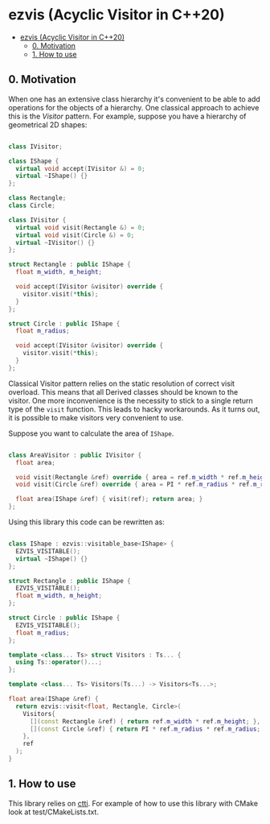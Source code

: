 # ezvis (Acyclic Visitor in C++20)

<!--toc:start-->

- [ezvis (Acyclic Visitor in C++20)](#ezvis-acyclic-visitor-in-c20)
  - [0. Motivation](#0-motivation)
  - [1. How to use](#1-how-to-use)

<!--toc:end-->

## 0. Motivation

When one has an extensive class hierarchy it's convenient to be able to add operations for the objects of a hierarchy.
One classical approach to achieve this is the _Visitor_ pattern. For example, suppose you have a hierarchy of geometrical 2D shapes:

```cpp

class IVisitor;

class IShape {
  virtual void accept(IVisitor &) = 0;
  virtual ~IShape() {}
};

class Rectangle;
class Circle;

class IVisitor {
  virtual void visit(Rectangle &) = 0;
  virtual void visit(Circle &) = 0;
  virtual ~IVisitor() {}
};

struct Rectangle : public IShape {
  float m_width, m_height;

  void accept(IVisitor &visitor) override {
    visitor.visit(*this);
  }
};

struct Circle : public IShape {
  float m_radius;

  void accept(IVisitor &visitor) override {
    visitor.visit(*this);
  }
};

```

Classical Visitor pattern relies on the static resolution of correct visit overload. This means that all Derived classes should be known to the visitor.
One more inconvenience is the necessity to stick to a single return type of the `visit` function. This leads to hacky workarounds. As it turns out, it is possible
to make visitors very convenient to use.

Suppose you want to calculate the area of `IShape`.

```cpp

class AreaVisitor : public IVisitor {
  float area;

  void visit(Rectangle &ref) override { area = ref.m_width * ref.m_height; }
  void visit(Circle &ref) override { area = PI * ref.m_radius * ref.m_radius; }

  float area(IShape &ref) { visit(ref); return area; }
};

```

Using this library this code can be rewritten as:

```cpp

class IShape : ezvis::visitable_base<IShape> {
  EZVIS_VISITABLE();
  virtual ~IShape() {}
};

struct Rectangle : public IShape {
  EZVIS_VISITABLE();
  float m_width, m_height;
};

struct Circle : public IShape {
  EZVIS_VISITABLE();
  float m_radius;
};

template <class... Ts> struct Visitors : Ts... {
  using Ts::operator()...;
};

template <class... Ts> Visitors(Ts...) -> Visitors<Ts...>;

float area(IShape &ref) {
  return ezvis::visit<float, Rectangle, Circle>(
    Visitors{
      [](const Rectangle &ref) { return ref.m_width * ref.m_height; },
      [](const Circle &ref) { return PI * ref.m_radius * ref.m_radius; }
    },
    ref
  );
}

```

## 1. How to use

This library relies on [ctti](https://github.com/Manu343726/ctti). For example of how to use this library with CMake look at test/CMakeLists.txt.
